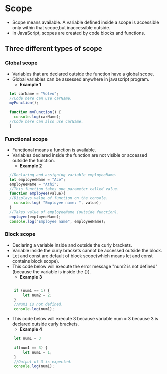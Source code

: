 # Scope
* Scope means available. A variable defined inside a scope is accessible only within that scope,but inaccessible outside.
* In JavaScript, scopes are created by code blocks and functions.

## Three different types of scope

### Global scope
* Variables that are declared outside the function have a global scope.
* Global variables can be assessed anywhere in javascript program.
  * **Example 1**
  
```javascript
  let carName = "Volvo";
  //Code here can use carName.
  myFunction();
  
  function myFunction() {
    console.log(carName);
  //Code here can also use carName.
  }
```

### Functional scope
 * Functional means a function is available.
 * Variables declared inside the function are not visible or accessed outside the function.
   * **Example 2**
  
```javascript
  //Declaring and assigning variable employeeName.
  let employeeName = "Ace"; 
  employeeName = "Athi";
  //This function takes one parameter called value.
  function employee(value){
  //Displays value of function on the console.
    console.log( "Employee name: ", value); 
  }
  //Takes value of employeeName (outside function).
  employee(employeeName);                      
  console.log("Employee name", employeeName);   
```
   
### Block scope
* Declaring a variable inside and outside  the curly brackets.
* Variable  inside the curly brackets cannot be accessed outside the  block.
* Let and const are default of block scope(which means let and const contains block scope).
* This code below will execute the error message "num2 is not defined"(because the variable is inside the {}).
  * **Example 3**
  
```javascript

    if (num1 == 1) {
        let num2 = 2;
    }
    //Num1 is not defined.
    console.log(num1);
```
  
* This code below will execute 3 because variable num = 3 because 3 is declared outside curly brackets.
  * **Example 4** 

```javascript
    let num1 = 3
    
    if(num1 == 3) {
        let num1 = 1;
    }
    //Output of 3 is expected.
    console.log(num1);   
```
 
